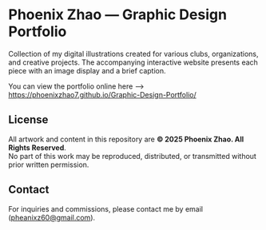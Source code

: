 # Phoenix Zhao — Graphic Design Portfolio

Collection of my digital illustrations created for various clubs, organizations, and creative projects. The accompanying interactive website presents each piece with an image display and a brief caption. 

You can view the portfolio online here --> https://phoenixzhao7.github.io/Graphic-Design-Portfolio/

## License

All artwork and content in this repository are **© 2025 Phoenix Zhao. All Rights Reserved**.  
No part of this work may be reproduced, distributed, or transmitted without prior written permission.

## Contact

For inquiries and commissions, please contact me by email (pheanixz60@gmail.com).

